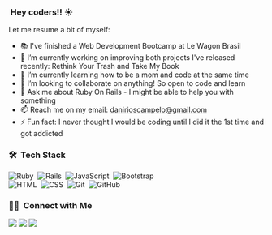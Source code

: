 
### &nbsp;Hey coders!! ☀️

Let me resume a bit of myself:
- 📚 I've finished a Web Development Bootcamp at Le Wagon Brasil
- 🔭 I’m currently working on improving both projects I've released recently: Rethink Your Trash and Take My Book
- 🤯 I’m currently learning how to be a mom and code at the same time
- 👯 I’m looking to collaborate on anything! So open to code and learn
- 💬 Ask me about Ruby On Rails - I might be able to help you with something
- 📫 Reach me on my email: danirioscampelo@gmail.com
- ⚡ Fun fact: I never thought I would be coding until I did it the 1st time and got addicted 

### 🛠 &nbsp;Tech Stack

![Ruby](https://img.shields.io/badge/-Ruby-05122A?style=flat&logo=ruby)&nbsp;
![Rails](https://img.shields.io/badge/-Rails-05122A?style=flat&logo=rubyonrails)&nbsp;
![JavaScript](https://img.shields.io/badge/-JavaScript-05122A?style=flat&logo=javascript)&nbsp;
![Bootstrap](https://img.shields.io/badge/-Bootstrap-05122A?style=flat&logo=bootstrap&logoColor=563D7C)\
![HTML](https://img.shields.io/badge/-HTML-05122A?style=flat&logo=HTML5)&nbsp;
![CSS](https://img.shields.io/badge/-CSS-05122A?style=flat&logo=CSS3&logoColor=1572B6)&nbsp;
![Git](https://img.shields.io/badge/-Git-05122A?style=flat&logo=git)&nbsp;
![GitHub](https://img.shields.io/badge/-GitHub-05122A?style=flat&logo=github)&nbsp;


### 🤝🏻 &nbsp;Connect with Me

<p>
<a href="https://www.linkedin.com/in/danirioss/"><img src="https://img.shields.io/badge/-danirioss-0077B5?style=flat&logo=Linkedin&logoColor=white"/></a>
<a href="https://instagram.com/dani_rioss"><img src="https://img.shields.io/badge/-@dani_rioss-E4405F?style=flat&logo=Instagram&logoColor=white"/></a>
<a href="https://twitter.com/dani_risos"><img src="https://img.shields.io/badge/-@dani_risos-188CD8?style=flat&logo=Twitter&logoColor=white"/></a>
</p>
